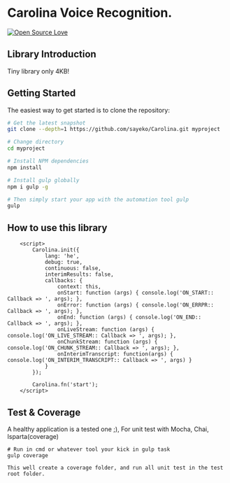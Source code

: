# Carolina Voice Recognition.

[![Open Source Love](https://badges.frapsoft.com/os/v1/open-source.svg?v=103)](https://github.com/ellerbrock/open-source-badge/)


Library Introduction
---------------
Tiny library only 4KB!


Getting Started
---------------

The easiest way to get started is to clone the repository:

```bash
# Get the latest snapshot
git clone --depth=1 https://github.com/sayeko/Carolina.git myproject

# Change directory
cd myproject

# Install NPM dependencies
npm install

# Install gulp globally
npm i gulp -g

# Then simply start your app with the automation tool gulp
gulp
```

How to use this library
---------------
```
    <script>
        Carolina.init({
            lang: 'he',
            debug: true,
            continuous: false,
            interimResults: false,
            callbacks: {
                context: this,
                onStart: function (args) { console.log('ON_START:: Callback => ', args); },
                onError: function (args) { console.log('ON_ERRPR:: Callback => ', args); },
                onEnd: function (args) { console.log('ON_END:: Callback => ', args); },
                onLiveStream: function (args) { console.log('ON_LIVE_STREAM:: Callback => ', args); },
                onChunkStream: function (args) { console.log('ON_CHUNK_STREAM:: Callback => ', args); },
                onInterimTranscript: function(args) { console.log('ON_INTERIM_TRANSCRIPT:: Callback => ', args) }
            }
        });

        Carolina.fn('start');
    </script>
```

Test & Coverage
---------------

A healthy application is a tested one ;),
For unit test with Mocha, Chai, Isparta(coverage)

```gulp
# Run in cmd or whatever tool your kick in gulp task
gulp coverage

This well create a coverage folder, and run all unit test in the test root folder.
```
